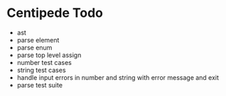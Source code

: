 # Centipede Todo
* ast
* parse element
* parse enum
* parse top level assign
* number test cases
* string test cases
* handle input errors in number and string with error message and exit
* parse test suite